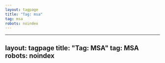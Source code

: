 ```yaml
---
layout: tagpage
title: "Tag: msa"
tag: msa
robots: noindex
---
```

---
layout: tagpage
title: "Tag: MSA"
tag: MSA
robots: noindex
---
